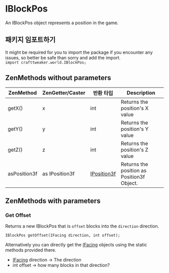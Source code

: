 # IBlockPos

An IBlockPos object represents a position in the game.

## 패키지 임포트하기

It might be required for you to import the package if you encounter any issues, so better be safe than sorry and add the import.  
`import crafttweaker.world.IBlockPos;`

## ZenMethods without parameters

| ZenMethod    | ZenGetter/Caster | 반환 타입                                     | Description                                |
| ------------ | ---------------- | ----------------------------------------- | ------------------------------------------ |
| getX()       | x                | int                                       | Returns the position's X value             |
| getY()       | y                | int                                       | Returns the position's Y value             |
| getZ()       | z                | int                                       | Returns the position's Z value             |
| asPosition3f | as IPosition3f   | [IPosition3f](/Vanilla/Utils/Position3f/) | Returns the position as Position3f Object. |

## ZenMethods with parameters

### Get Offset

Returns a new IBlockPos that is `offset` blocks into the `direction` direction.

`IBlockPos getOffset(IFacing direction, int offset);`

Alternatively you can directly get the [IFacing](/Vanilla/World/IFacing/) objects using the static methods provided there.

- [IFacing](/Vanilla/World/IFacing/) direction → The direction
- int offset → how many blocks in that direction?